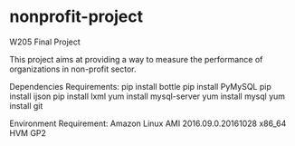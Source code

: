 # nonprofit-project
W205 Final Project

This project aims at providing a way to measure the performance of organizations in non-profit sector.

Dependencies Requirements:
pip install bottle
pip install PyMySQL
pip install ijson
pip install lxml
yum install mysql-server
yum install mysql
yum install git

Environment Requirement:
Amazon Linux AMI 2016.09.0.20161028 x86_64 HVM GP2
